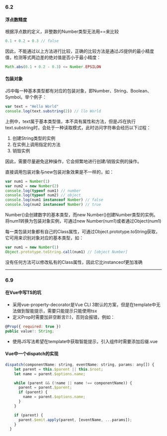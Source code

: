 ### 6.2
#### 浮点数精度
根据浮点数的定义，非整数的Number类型无法用==来比较
```javascript
0.1 + 0.2 = 0.3 // false
```
因此，不能通过以上方法进行比较，正确的比较方法是通过JS提供的最小精度值，检测等式两边差的绝对值是否小于最小精度：
```javascript
Math.abs(0.1 + 0.2 - 0.3) <= Number.EPSILON
```

#### 包装对象
JS中每一种基本类型都有对应的包装对象，即Number、String、Boolean、Symbol。举个例子：
```javascript
var text = "Hello World"
console.log(text.substring(2)) // llo World
```
上例中，text属于基本类型值，本不具有属性和方法，但是JS在执行text.substring时，会处于一种读取模式，此时访问字符串会经历以下过程：
1. 创建String类型的实例
2. 在实例上调用指定的方法
3. 销毁实例

因此，需要尽量避免这种操作，它会频繁地进行创建/销毁实例的操作。

直接调用包装对象与new包装对象效果是不一样的，如：
```javascript
var num1 = Number(1)
var num2 = new Number(2)
console.log(typeof num1) // number
console.log(typeof num2) // object
console.log(num1 instanceof Number) // false
console.log(num2 instanceof Number) // true
```
Number()会创建数字的基本类型，而new Number()创建Number类型的实例。将num1转换为包装对象实例，可通过new Number(num1)或者通过Object(num1)

每一类包装对象都有自己的Class属性，可通过Object.prototype.toString获取，它可用来识别对象对应的基本类型，如：
```javascript
var num1 = new Number(1)
Object.prototype.toString.call(num1) // [object Number]
```
没有任何方法可以修改私有的Class属性，因此它比instanceof更加准确

* * *
### 6.9
#### 在Vue中写TS的坑
* 采用vue-property-decorator是Vue CLI 3默认的方案，但是在template中无法做到智能提示，需要只能提示只能使用tsx
* 定义Prop时需要加非空断言(!:)，否则会报错，例如：
```javascript
@Prop({ required: true })
public value!: String;
```
* 使用JS写法希望在template中获取智能提示，引入组件时需要添加后缀.vue

#### Vue中一个dispatch的实现
```javascript
dispatch(componentName: string, eventName: string, params: any[]) {
    let parent = this.$parent || this.$root;
    let name = parent.$options.name;

    while (parent && (!name || name !== componentName)) {
      parent = parent.$parent;
      if (parent) {
        name = parent.$options.name;
      }
    }

    if (parent) {
      parent.$emit.apply(parent, [eventName, ...params]);
    }
  }
```
